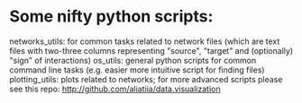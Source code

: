 # Some nifty python scripts:
 networks_utils: for common tasks related to network files (which are text files with two-three columns representing "source", "target" and (optionally) "sign" of interactions)
 os_utils: general python scripts for common command line tasks (e.g. easier more intuitive script for finding files)
 plotting_utils: plots related to networks; for more advanced scripts please see this repo: http://github.com/aliatiia/data.visualization
